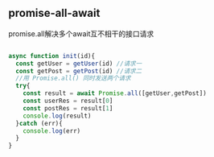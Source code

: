 ## promise-all-await
promise.all解决多个await互不相干的接口请求

```javascript

async function init(id){
  const getUser = getUser(id) //请求一
  const getPost = getPost(id) //请求二
  //用 Promise.all() 同时发送两个请求
  try{
    const result = await Promise.all([getUser,getPost])
    const userRes = result[0]
    const postRes = result[1]
    console.log(result)
  }catch (err){
    console.log(err)
  }
}

```
